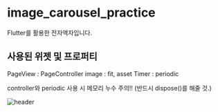 # image_carousel_practice

Flutter를 활용한 전자액자입니다.

## 사용된 위젯 및 프로퍼티

PageView : PageController
image : fit, asset
Timer : periodic

controller와 periodic 사용 시 메모리 누수 주의!! (반드시 dispose()를 해줄 것.)


![header](https://capsule-render.vercel.app/api?type=wave&color=auto&height=300&section=header&text=capsule%20render&fontSize=90)
